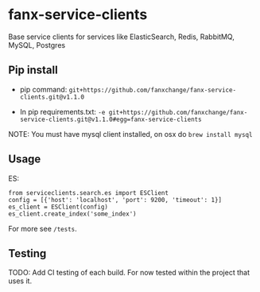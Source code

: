 # fanx-service-clients

Base service clients for services like ElasticSearch, Redis, RabbitMQ, MySQL, Postgres


## Pip install

* pip command:
`git+https://github.com/fanxchange/fanx-service-clients.git@v1.1.0`

* In pip requirements.txt:
`-e git+https://github.com/fanxchange/fanx-service-clients.git@v1.1.0#egg=fanx-service-clients`

NOTE: You must have mysql client installed, on osx do `brew install mysql`

## Usage

ES:

    from serviceclients.search.es import ESClient
    config = [{'host': 'localhost', 'port': 9200, 'timeout': 1}]
    es_client = ESClient(config)
    es_client.create_index('some_index')

For more see `/tests`.


## Testing

TODO: Add CI testing of each build. For now tested within the project that uses it.
